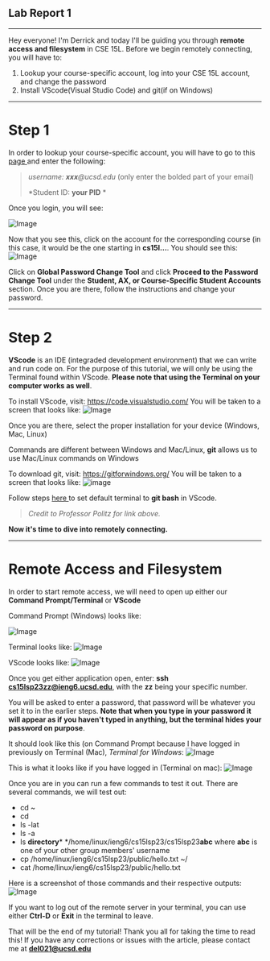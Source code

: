 ## **Lab Report 1**
---
Hey everyone! I'm Derrick and today I'll be guiding you through **remote access and filesystem** in CSE 15L. Before we begin remotely connecting, you will have to:
1. Lookup your course-specific account, log into your CSE 15L account, and change the password
2. Install VScode(Visual Studio Code) and git(if on Windows)
---
# **Step 1**
In order to lookup your course-specific account, you will have to go to this <a href="https://sdacs.ucsd.edu/~icc/index.php "> page </a> and enter the following:

> *username: **xxx**@ucsd.edu* (only enter the bolded part of your email)
>
> *Student ID: **your PID** *

Once you login, you will see:

![Image](courseSpecificAccounts.png)

Now that you see this, click on the account for the corresponding course (in this case, it would be the one starting in **cs15l...**. You should see this:
![Image](courseSpecificAccountHomePage.png)

Click on **Global Password Change Tool** and click **Proceed to the Password Change Tool** under the **Student, AX, or Course-Specific Student Accounts** section. Once you are there, follow the instructions and change your password.

---
# **Step 2**
**VScode** is an IDE (integraded development environment) that we can write and run code on. For the purpose of this tutorial, we will only be using the Terminal found within VScode. **Please note that using the Terminal on your computer works as well**.

To install VScode, visit: https://code.visualstudio.com/
You will be taken to a screen that looks like:
![Image](installingVScode.png)

Once you are there, select the proper installation for your device (Windows, Mac, Linux)

Commands are different between Windows and Mac/Linux, **git** allows us to use Mac/Linux commands on Windows

To download git, visit: https://gitforwindows.org/
You will be taken to a screen that looks like:
![image](installingGit.png)

Follow steps <a href="https://stackoverflow.com/questions/42606837/how-do-i-use-bash-on-windows-from-the-visual-studio-code-integrated-terminal/50527994#50527994"> here </a> to set default terminal to **git bash** in VScode.

> *Credit to Professor Politz for link above.*

**Now it's time to dive into remotely connecting.**

---
# **Remote Access and Filesystem**
In order to start remote access, we will need to open up either our **Command Prompt/Terminal** or **VScode**

Command Prompt (Windows) looks like:

![Image](openingCommandPrompt.png)

Terminal looks like:
![Image](openingTerminal.png)

VScode looks like:
![Image](openingVScode.png)

Once you get either application open, enter:
**ssh cs15lsp23zz@ieng6.ucsd.edu**, with the **zz** being your specific number.

You will be asked to enter a password, that password will be whatever you set it to in the earlier steps. **Note that when you type in your password it will appear as if you haven't typed in anything, but the terminal hides your password on purpose**.

It should look like this (on Command Prompt because I have logged in previously on Terminal (Mac), *Terminal for Windows*:
![Image](firstTimeLoginToRemoteServer.png)

This is what it looks like if you have logged in (Terminal on mac):
![Image](remoteLoginScreen.png)

Once you are in you can run a few commands to test it out. There are several commands, we will test out:
- cd ~
- cd
- ls -lat
- ls -a
- ls **directory*** */home/linux/ieng6/cs15lsp23/cs15lsp23**abc** where **abc** is one of your other group members' username
- cp /home/linux/ieng6/cs15lsp23/public/hello.txt ~/
- cat /home/linux/ieng6/cs15lsp23/public/hello.txt

Here is a screenshot of those commands and their respective outputs:
![Image](testingCommands.png)

If you want to log out of the remote server in your terminal, you can use either **Ctrl-D** or **Exit** in the terminal to leave.

That will be the end of my tutorial! Thank you all for taking the time to read this! If you have any corrections or issues with the article, please contact me at **del021@ucsd.edu**
